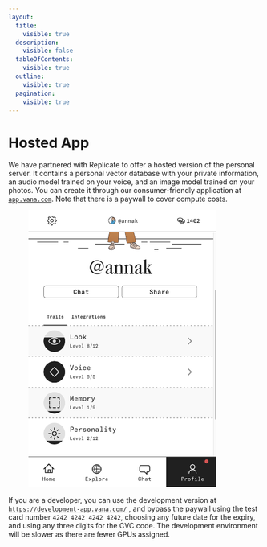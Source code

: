 ```yaml
---
layout:
  title:
    visible: true
  description:
    visible: false
  tableOfContents:
    visible: true
  outline:
    visible: true
  pagination:
    visible: true
---
```


# Hosted App

We have partnered with Replicate to offer a hosted version of the personal server. It contains a personal vector database with your private information, an audio model trained on your voice, and an image model trained on your photos. You can create it through our consumer-friendly application at [`app.vana.com`](https://app.vana.com/). Note that there is a paywall to cover compute costs.

<figure><img src="../../../../.gitbook/assets/image (3) (1) (1).png" alt="" width="375"><figcaption></figcaption></figure>

If you are a developer, you can use the development version at [`https://development-app.vana.com/`](https://development-app.vana.com/) , and bypass the paywall using the test card number `4242 4242 4242 4242`, choosing any future date for the expiry, and using any three digits for the CVC code. The development environment will be slower as there are fewer GPUs assigned.
